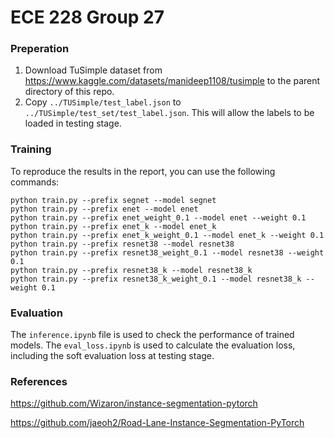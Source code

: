 # ECE 228 Group 27
### Preperation
 1. Download TuSimple dataset from https://www.kaggle.com/datasets/manideep1108/tusimple to the parent directory of this repo.
 2. Copy `../TUSimple/test_label.json` to `../TUSimple/test_set/test_label.json`. This will allow the labels to be loaded in testing stage.
### Training
To reproduce the results in the report, you can use the following commands:

```
python train.py --prefix segnet --model segnet
python train.py --prefix enet --model enet
python train.py --prefix enet_weight_0.1 --model enet --weight 0.1
python train.py --prefix enet_k --model enet_k
python train.py --prefix enet_k_weight_0.1 --model enet_k --weight 0.1
python train.py --prefix resnet38 --model resnet38
python train.py --prefix resnet38_weight_0.1 --model resnet38 --weight 0.1
python train.py --prefix resnet38_k --model resnet38_k
python train.py --prefix resnet38_k_weight_0.1 --model resnet38_k --weight 0.1
```

### Evaluation
The `inference.ipynb` file is used to check the performance of trained models. The `eval_loss.ipynb` is used to calculate the evaluation loss, including the soft evaluation loss at testing stage.

### References
https://github.com/Wizaron/instance-segmentation-pytorch

https://github.com/jaeoh2/Road-Lane-Instance-Segmentation-PyTorch

